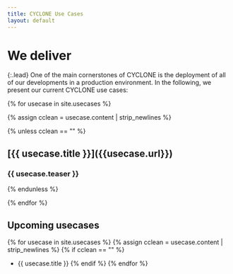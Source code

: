 ```yaml
---
title: CYCLONE Use Cases
layout: default
---
```

# We deliver

{:.lead}
One of the main cornerstones of CYCLONE is the deployment of all of our developments in a production environment. In the following, we present our current CYCLONE use cases:

{% for usecase in site.usecases %}

{% assign cclean = usecase.content | strip_newlines %}

{% unless cclean  == "" %}
<h2>[{{ usecase.title }}]({{usecase.url}})</h2>

### {{ usecase.teaser }}
{% endunless %}

{% endfor %}

## Upcoming usecases

{% for usecase in site.usecases %}
{% assign cclean = usecase.content | strip_newlines %}
{% if cclean == "" %}
* {{ usecase.title }}
{% endif %}
{% endfor %}
